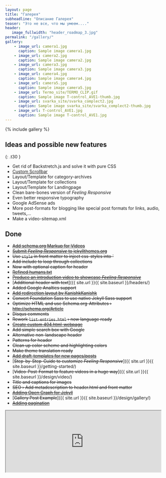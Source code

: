 ```yaml
---
layout: page
title: "Галерея"
subheadline: "Описание Галерея"
teaser: "Это не все, что мы умеем...."
header:
   image_fullwidth: "header_roadmap_3.jpg"
permalink: "/gallery/"
gallery:
    - image_url: camera1.jpg
      caption: Sample image camera1.jpg
    - image_url: camera2.jpg
      caption: Sample image camera2.jpg
    - image_url: camera3.jpg
      caption: Sample image camera3.jpg
    - image_url: camera4.jpg
      caption: Sample image camera4.jpg
    - image_url: camera5.jpg
      caption: Sample image camera5.jpg
    - image_url: Termo_site/TERMO_CLIP.gif
      caption: Sample image T-control_AVE1-thumb.jpg
    - image_url: svarka_site/svarka_complect2.jpg
      caption: Sample image svarka_site/svarka_complect2-thumb.jpg
    - image_url: T-control_AVE1.jpg
      caption: Sample image T-control_AVE1.jpg
---
```


{% include gallery %}

## Ideas and possible new features
{: .t30 }

* Get rid of Backstretch.js and solve it with pure CSS
* [Custom Scrollbar](https://css-tricks.com/custom-scrollbars-in-webkit/)
* Layout/Template for category-archives
* Layout/Template for collections
* Layout/Template for Landingpage
* Clean bare-bones version of *Feeling Responsive*
* Even better responsive typography
* Google AdSense ads
* More post-formats for blogging like special post formats for links, audio, tweets,...
* Make a video-sitemap.xml



## Done

* [<s>Add schema.org Markup for Videos</s>](https://support.google.com/webmasters/answer/2413309?hl=en)
* [<s>Submit <em>Feeling Responsive</em> to jekyllthemes.org</s>](http://jekyllthemes.org/themes/feeling-responsive/)
* <s>Use `style` in front matter to inject css-styles into `<head></s>
* <s>Add include to loop through collections</s>
* <s>Now with optional caption for header</s>
* [<s>Refined humans.txt</s>](http://humanstxt.org/)
* [<s>Produce an introduction video to showcase *Feeling Responsive*</s>](https://www.youtube.com/embed/3b5zCFSmVvU)
* [<s>Additional header with text</s>]({{ site.url }}{{ site.baseurl }}/headers/)
* <s>Added Google Analtics support</s>
* [<s>Add redirection layout by KanishkKanishk</s>](http://codingtips.kanishkkunal.in/redirects-jekyll-github-pages/)
* <s>Convert Foundation Sass to use native Jekyll Sass support</s>
* <s>Optimize HTML and use Schema.org-Attributes › http://schema.org/Article</s>
* <s>Disqus comments</s>
* <s>Rework `list-entries.html` › now language ready</s>
* [<s>Create custom 404.html-webpage</s>](https://help.github.com/articles/custom-404-pages/)
* <s>Add simple search box with Google</s>
* <s>Alternative non-landscape header</s>
* <s>Patterns for header</s>
* <s>Clean up color scheme and highlighting colors</s>
* <s>Make theme translation ready</s>
* [<s>Add draft-templates for new pages/posts</s>](https://github.com/Phlow/feeling-responsive/tree/gh-pages/_drafts)
* [<s>Step-by-Step-Guide to customize *Feeling Responsive*</s>]({{ site.url }}{{ site.baseurl }}/getting-started/)
* [<s>Video-Post-Format to feature videos in a huge way</s>]({{ site.url }}{{ site.baseurl }}/design/video/)
* <s>Title and captions for images</s>
* <s>SEO › Add metadescription to header.html and front matter</s>
* [<s>Adding Open Graph for Jekyll</s>](https://gist.github.com/pathawks/1406355)
* [<s>Gallery Post Example</s>]({{ site.url }}{{ site.baseurl }}/design/gallery/)
* [<s>Adding pagination</s>](http://jekyllrb.com/docs/pagination/)



<iframe onload="iFrameHeight(this)" id="blockrandom-99" name="" src="https://www.google.com/maps/embed?pb=!1m14!1m12!1m3!1d2157.3213964906804!2d36.25135294317192!3d49.983198008361576!2m3!1f0!2f0!3f0!3m2!1i1024!2i768!4f13.1!5e0!3m2!1sru!2sua!4v1544540472529&quot; width=&quot;1200&quot; height=&quot;600&quot; frameborder=&quot;0&quot; style=&quot;border:0&quot; allowfullscreen&gt;" width="100%" height="200" scrolling="auto" frameborder="1" title="Карта" class="wrapper">
Без IFRAME</iframe>
